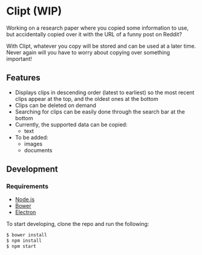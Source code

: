 # Clipt (WIP)

Working on a research paper where you copied some information to use, but
accidentally copied over it with the URL of a funny post on Reddit?

With Clipt, whatever you copy will be stored and can be used at a later
time. Never again will you have to worry about copying over something
important!

## Features
- Displays clips in descending order (latest to earliest) so the most recent
  clips appear at the top, and the oldest ones at the bottom
- Clips can be deleted on demand
- Searching for clips can be easily done through the search bar at the bottom
- Currently, the supported data can be copied:
  - text
- To be added:
  - images
  - documents

## Development

### Requirements
- [Node.js](https://goo.gl/QXkkAl)
- [Bower](https://goo.gl/j0z3QO)
- [Electron](https://goo.gl/3gzXUm)

To start developing, clone the repo and run the following:

```bash
$ bower install
$ npm install
$ npm start
```